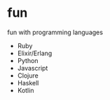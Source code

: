 fun
===

fun with programming languages

- Ruby
- Elixir/Erlang
- Python
- Javascript
- Clojure
- Haskell
- Kotlin
